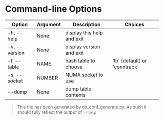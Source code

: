 # Command-line Options

| Option | Argument | Description | Choices |
|--------|----------|-------------|---------|
| -h, --help | None | display this help and exit |  |
| -v, --version | None | display version and exit |  |
| -t, --table | NAME | hash table to choose | 'lb' (default) or 'conntrack' |
| -s, --socket | NUMBER | NUMA socket to use |  |
| --dump | None | dump table contents |  |

> This file has been generated by dp_conf_generate.py. As such it should fully reflect the output of `--help`.

